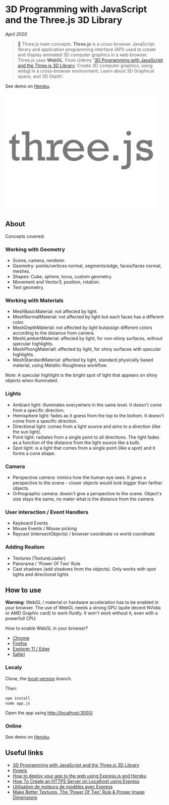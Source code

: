 # 3D Programming with JavaScript and the Three.js 3D Library

*April 2020*

> 🔨 Three.js main concepts. **Three.js** is a cross-browser JavaScript library and application
programming interface (API) used to create and display animated 3D computer graphics in a web
browser. Three.js uses **WebGL**. From Udemy
'[3D Programming with JavaScript and the Three.js 3D Library](https://www.udemy.com/course/3d-programming-with-javascript-and-the-threejs-3d-library/): Create 3D computer graphics,
using webgl in a cross-browser environment. Learn about 3D Graphical space, and 3D Depth'.

See demo on [Heroku](https://three-js-first-steps.herokuapp.com/).

![three js logo](./readme-img/svg-js-three-1.png)

## About

Concepts covered:

### Working with Geometry

- Scene, camera, renderer.
- Geometry: points/vertices normal, segments/edge, faces/faces normal, meshes.
- Shapes: Cube, sphere, torus, custom geometry.
- Movement and Vector3, position, rotation.
- Text geometry.

### Working with Materials

- MeshBasicMaterial: not affected by light.
- MeshNormalMaterial: not affected by light but each faces has a different color.
- MeshDepthMaterial: not affected by light butassign different colors according
to the distance from camera.
- MeshLambertMaterial: affected by light, for non-shiny surfaces, without specular highlights.
- MeshPhongMateriall: affected by light, for shiny surfaces with specular highlights.
- MeshStandardMaterial: affected by light, standard physically based material,
using Metallic-Roughness workflow.

Note: A specular highlight is the bright spot of light that appears on shiny objects
when illuminated.

### Lights

- Ambiant light: illuminates everywhere in the same level.
It doesn't come from a specific direction.
- Hemisphere light: fades as it goess from the top to the bottom.
It doesn't come from a specific direction.
- Directional light: comes from a light source and aims to a direction (like the sun light).
- Point light: radiates from a single point to all directions. The light fades as a function of the distance from the light source like a bulb.
- Spot light: is a light that comes from a single point (like a spot) and it forms a cone shape.

### Camera

- Perspective camera:  mimics how the human eye sees. It gives a perspective to the scene - closer objects would look bigger than farther objects.
- Orthographic camera: doesn't give a perspective to the scene. Object's size stays the same, no mater what is the distance from the camera.

### User interaction / Event Handlers

- Keyboard Events
- Mouse Events / Mouse picking
- Raycast (intersectObjects) / browser coordinate vs world coordinate

### Adding Realism

- Textures (TextureLoader)
- Panorama / 'Power Of Two' Rule
- Cast shadows (add shadows from the objects). Only works with spot lights and directional lights

## How to use

**Warning**: WebGL / material or hardware acceleration has to be enabled in your browser.
The use of WebGL needs a strong GPU (quite decent NVidia or AMD Graphic card)
to work fluidly. It won't work without it, even with a powerfull CPU.

How to enable WebGL in your browser?

- [Chrome](https://www.quora.com/How-do-I-enable-WebGL-2-0-in-Chrome)
- [Firefox](https://www.interplaylearning.com/help/how-to-enable-webgl-in-firefox)
- [Explorer 11 / Edge](https://support.microsoft.com/en-us/help/2528233/how-to-enable-or-disable-software-rendering-in-internet-explorer)
- [Safari](https://www.wikihow.com/Enable-Webgl#Using-Safari)

### Localy

Clone, the [local-version](https://github.com/Raigyo/three-js/tree/local-version) branch.

Then:

```
npm install
node app.js
```
Open the app using [http://localhost:3000/](http://localhost:3000/)

### Online

See demo on [Heroku](https://three-js-first-steps.herokuapp.com/).

## Useful links

- [3D Programming with JavaScript and the Three.js 3D Library](https://www.udemy.com/course/3d-programming-with-javascript-and-the-threejs-3d-library/)
- [threejs](https://threejs.org/)
- [How to deploy your app to the web using Express.js and Heroku](https://www.freecodecamp.org/news/how-to-deploy-your-site-using-express-and-heroku/)
- [How To Create an HTTPS Server on Localhost using Express](https://medium.com/@nitinpatel_20236/how-to-create-an-https-server-on-localhost-using-express-366435d61f28)
- [Utilisation de moteurs de modèles avec Express](https://expressjs.com/fr/guide/using-template-engines.html)
- [Make Better Textures, The 'Power Of Two' Rule & Proper Image Dimensions](https://www.katsbits.com/tutorials/textures/make-better-textures-correct-size-and-power-of-two.php)